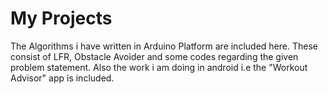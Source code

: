 # My Projects
The Algorithms i have written in Arduino Platform are included here. These consist of LFR, Obstacle Avoider and some codes regarding the given problem statement.
Also the work i am doing in android i.e the "Workout Advisor" app is included.
